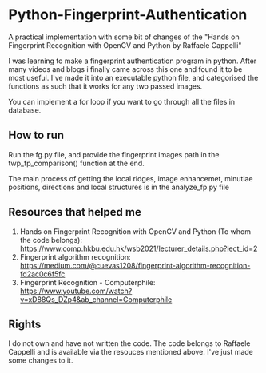 # Python-Fingerprint-Authentication

A practical implementation with some bit of changes of the "Hands on Fingerprint Recognition with OpenCV and Python by Raffaele Cappelli"

I was learning to make a fingerprint authentication program in python. After many videos and blogs i finally came across this one and found it to be most useful. I've made it into an executable python file, and categorised the functions as such that it works for any two passed images.

You can implement a for loop if you want to go through all the files in database.

## How to run
Run the fg.py file, and provide the fingerprint images path in the twp_fp_comparison() function at the end.

The main process of getting the local ridges, image enhancemet, minutiae positions, directions and local structures is in the analyze_fp.py file

## Resources that helped me

  1. Hands on Fingerprint Recognition with OpenCV and Python (To whom the code belongs): https://www.comp.hkbu.edu.hk/wsb2021/lecturer_details.php?lect_id=2
  2. Fingerprint algorithm recognition: https://medium.com/@cuevas1208/fingerprint-algorithm-recognition-fd2ac0c6f5fc
  3. Fingerprint Recognition - Computerphile: https://www.youtube.com/watch?v=xD88Qs_DZp4&ab_channel=Computerphile

## Rights

I do not own and have not written the code. The code belongs to Raffaele Cappelli and is available via the resouces mentioned above. I've just made some changes to it.
